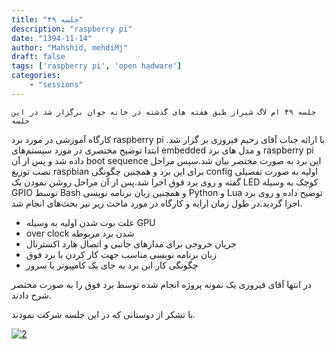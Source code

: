```yaml
---
title: "جلسه ۴۹"
description: "raspberry pi"
date: "1394-11-14"
author: "Mahshid, mehdiMj"
draft: false
tags: ['raspberry pi', 'open hadware']
categories:
    - "sessions"
---
```

    جلسه ۴۹ ام لاگ شیراز طبق هفته های گذشته در خانه جوان برگزار شد در این جلسه
کارگاه آموزشی در مورد برد raspberry pi با ارائه جناب آقای رحیم فیروزی بر گزار
شد. ابتدا توضیح مختصری در مورد سیستم‌های embedded و مدل های برد raspberry pi
داده شد و پس از آن boot sequence این برد به صورت مختصر بیان شد.سپس مراحل نصب
توزیع raspbian برای این برد و همچنین چگونگی config اولیه به صورت تفضیلی گفته و
روی برد فوق اجرا شد.پس از آن مراحل روشن نمودن یک LED کوچک به وسیله GPIO توسط
Bash و همچنین زبان برنامه نویسی Python و Lua توضیح داده و روی برد اجرا
گردید.در طول زمان ارایه و کارگاه در مورد ماحث زیر نیز بحث‌های انجام شد.

  * علت بوت شدن اولیه به وسیله GPU
  * over clock شدن برد مربوطه
  * جریان خروجی برای مدارهای جانبی و اتصال هارد اکسترنال
  * زبان برنامه نویسی مناسب جهت کار کردن با برد فوق
  * چگونگی کار این برد به جای یک کامپیوتر یا سرور

در انتها آقای فیروزی یک نمونه پروژه انجام شده توسط برد فوق را به صورت مختصر
شرح دادند.

با تشکر از دوستانی که در این جلسه شرکت نمودند.

[![2](../../img/a33a4c20-fdbb-11e6-86dd-a088b4d860141488289302.0597765.jpeg)](img/a33a4c20-fdbb-11e6-86dd-a088b4d860141488289302.0597765.jpeg)
